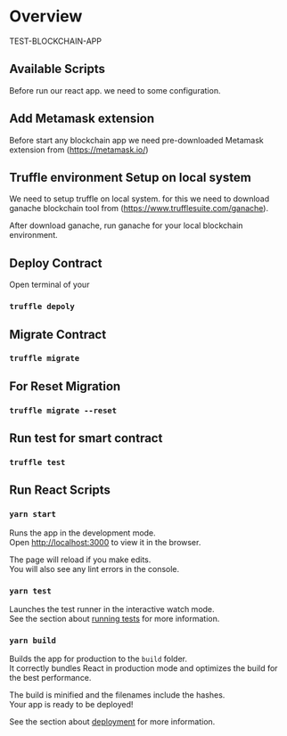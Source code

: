 # Overview
TEST-BLOCKCHAIN-APP

## Available Scripts

Before run our react app. we need to some configuration.

## Add Metamask extension
Before start any blockchain app we need pre-downloaded Metamask extension from (https://metamask.io/)



##  Truffle environment Setup on local system

We need to setup truffle on local system. for this we need to download ganache blockchain tool from (https://www.trufflesuite.com/ganache).

After download ganache, run ganache for your local blockchain environment.

## Deploy Contract
Open terminal of your

### `truffle depoly`

## Migrate Contract

### `truffle migrate`

## For Reset Migration

### `truffle migrate --reset`

## Run test for smart contract 

### `truffle test`


## Run React Scripts

### `yarn start`

Runs the app in the development mode.\
Open [http://localhost:3000](http://localhost:3000) to view it in the browser.

The page will reload if you make edits.\
You will also see any lint errors in the console.

### `yarn test`

Launches the test runner in the interactive watch mode.\
See the section about [running tests](https://facebook.github.io/create-react-app/docs/running-tests) for more information.

### `yarn build`

Builds the app for production to the `build` folder.\
It correctly bundles React in production mode and optimizes the build for the best performance.

The build is minified and the filenames include the hashes.\
Your app is ready to be deployed!

See the section about [deployment](https://facebook.github.io/create-react-app/docs/deployment) for more information.

